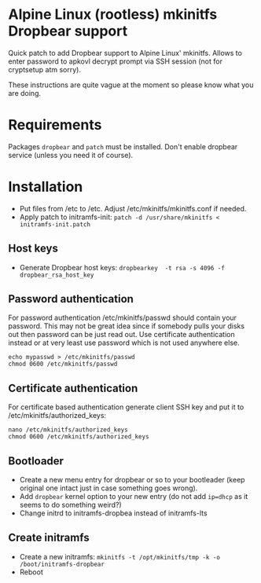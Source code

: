 # Alpine Linux (rootless) mkinitfs Dropbear support
Quick patch to add Dropbear support to Alpine Linux' mkinitfs. Allows to enter password to apkovl decrypt prompt via SSH session (not for cryptsetup atm sorry).

These instructions are quite vague at the moment so please know what you are doing.

# Requirements
Packages ```dropbear``` and ```patch``` must be installed. Don't enable dropbear service (unless you need it of course).

# Installation
* Put files from /etc to /etc. Adjust /etc/mkinitfs/mkinitfs.conf if needed.
* Apply patch to initramfs-init: ```patch -d /usr/share/mkinitfs < initramfs-init.patch```

## Host keys
* Generate Dropbear host keys: ```dropbearkey  -t rsa -s 4096 -f dropbear_rsa_host_key```

## Password authentication
For password authentication /etc/mkinitfs/passwd should contain your password. This may not be great idea since if somebody pulls your disks out then password can be just read out. Use certificate authentication instead or at very least use password which is not used anywhere else.
```
echo mypasswd > /etc/mkinitfs/passwd
chmod 0600 /etc/mkinitfs/passwd
```

## Certificate authentication
For certificate based authentication generate client SSH key and put it to /etc/mkinitfs/authorized_keys:

```
nano /etc/mkinitfs/authorized_keys
chmod 0600 /etc/mkinitfs/authorized_keys
```

## Bootloader
* Create a new menu entry for dropbear or so to your bootleader (keep original one intact just in case something goes wrong).  
* Add ```dropbear``` kernel option to your new entry (do not add ```ip=dhcp``` as it seems to do something weird?)
* Change initrd to initramfs-dropbea instead of initramfs-lts

## Create initramfs
* Create a new initramfs: ```mkinitfs -t /opt/mkinitfs/tmp -k -o /boot/initramfs-dropbear```
* Reboot
